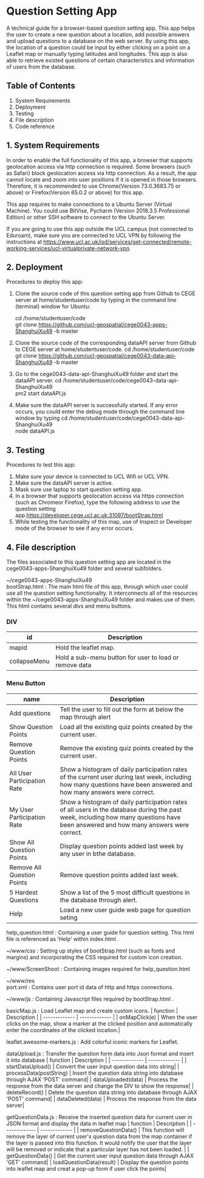 # Question Setting App
A technical guide for a browser-based question setting app. This app helps the user to create a new
question about a location, add possible answers and upload questions to a database on the web
server. By using this app, the location of a question could be input by either clicking on a point on a
Leaflet map or manually typing latitudes and longitudes. This app is also able to retrieve existed
questions of certain characteristics and information of users from the database.

## Table of Contents
1. System Requirements
2. Deployment
3. Testing
4. File description
5. Code reference

## 1. System Requirements
In order to enable the full functionality of this app, a browser that supports geolocation access
via http connection is required. Some browsers (such as Safari) block geolocation access via
http connection. As a result, the app cannot locate and zoom into user positions if it is opened
in those browsers. Therefore, it is recommended to use Chrome(Version 73.0.3683.75 or above)
or Firefox(Version 65.0.2 or above) for this app.

This app requires to make connections to a Ubuntu Server (Virtual Machine). You could
use BitVise, Pycharm (Version 2018.3.5 Professional Edition) or other SSH software to connect
to the Ubuntu Server.

If you are going to use this app outside the UCL campus (not connected to Eduroam), make
sure you are connected to UCL VPN by following the instructions
at https://www.ucl.ac.uk/isd/services/get-connected/remote-working-services/ucl-virtualprivate-network-vpn.

## 2. Deployment
Procedures to deploy this app:
1. Clone the source code of this question setting app from Github to CEGE server at home/studentuser/code by typing in the command line (terminal) window for Ubuntu:

     cd /home/studentuser/code </br>
     git clone https://github.com/ucl-geospatial/cege0043-apps-ShanghuiXu49 -b master 
     
 2. Clone the source code of the corresponding dataAPI server from Github to CEGE server at home/studentuser/code.
     cd /home/studentuser/code </br>
     git clone https://github.com/ucl-geospatial/cege0043-data-api-ShanghuiXu49 -b master
     
 3. Go to the cege0043-data-api-ShanghuiXu49 folder and start the dataAPI server.
     cd /home/studentuser/code/cege0043-data-api-ShanghuiXu49 </br>
     pm2 start dataAPI.js

 4. Make sure the dataAPI server is successfully started. If any error occurs, you could enter the debug mode through the command line window by typing
     cd /home/studentuser/code/cege0043-data-api-ShanghuiXu49 </br>
     node dataAPI.js

## 3. Testing
Procedures to test this app:

1. Make sure your device is connected to UCL Wifi or UCL VPN.
2. Make sure the dataAPI server is active.
3. Mask sure use laptop to start question setting app.
3. In a browser that supports geolocation access via https connection (such as Chromeor Firefox),
type the following address to use the question setting
app.https://developer.cege.ucl.ac.uk:31097/bootStrap.html
4. While testing the functionality of this map, use of Inspect or Developer mode of the browser
to see if any error occurs.

## 4. File description
The files associated te this question setting app are located in the cege0043-apps-ShanghuiXu49 folder and several subfolders.

~/cege0043-apps-ShanghuiXu49 </br>
       bootStrap.html : The main html file of this app, through which user could use all the question
       setting functionality. It interconnects all of the resources within the ~/cege0043-apps-ShanghuiXu49 folder        and makes use of them. This html contains several divs and menu buttons.
    
### DIV   
| id  | Description |
| ------------- | ------------- |
| mapid  | Hold the leaflet map.  |
| collapseMenu | Hold a sub-menu button for user to load or remove data|

### Menu Button
| name  | Description |
| ------------- | ------------- |
| Add questions  | Tell the user to fill out the form at below the map through alert|
| Show Question Points | Load all the existing quiz points created by the current user.|
| Remove Question Points | Remove the existing quiz points created by the current user. |
| All User Participation Rate | Show a histogram of daily participation rates of the current user during last week, including how many questions have been answered and how many answers were correct.|
| My User Participation Rate | Show a histogram of daily participation rates of all users in the database during the past week, including how many questions have been answered and how many answers were correct.|
| Show All Question Points | Display question points added last week by any user in bthe database.|
| Remove All Question Points| Remove question points added last week.|
| 5 Hardest Questions| Show a list of the 5 most difficult questions in the database through alert.|
| Help | Load a new user guide web page for question seting|
help_question.html : Containing a user guide for question setting. This html file is referenced as 'Help' within index.html .


~/www/css : Setting up styles of bootStrap.html (such as fonts and margins) and incorporating the CSS required for custom icon creation.

~/www/ScreenShoot : Containing images required for help_question.html

~/www/res </br >
port.xml : Contains user port id data of http and https connections.

~/www/js : Containing Javascript files required by bootStrap.html .

basicMap.js : Load Leaflet map and create custom icons.
| function  | Description |
| ------------- | ------------- |
| onMapClick(e)  | When the user clicks on the map, show a marker at the clicked position and automatically enter the coordinates of the clicked location.|

leaflet.awesome-markers.js : Add colorful iconic markers for Leaflet.

dataUpload.js : Transfer the question form data into Json format and insert it into database
| function  | Description |
| ------------- | ------------- |
| startDataUpload()  | Convert the user input question data into string|
| processData(postString)  | Insert the question data string into database through AJAX 'POST' command|
| dataUploaded(data)  | Process the response from the data server and change the DIV to show the response|
| deleteRecord()  | Delete the question data string into database through AJAX 'POST' command|
| dataDeleted(data)  |  Process the response from the data server|

getQuestionData.js : Receive the inserted question data for current user in JSON format and display the data in leaflet map
| function  | Description |
| ------------- | ------------- |
| removeQuestionData()  | This function will remove the layer of current user's question data from the map container if the layer is passed into this function. It would notify the user that the layer will be removed or indicate that a particular layer has not been loaded. |
| getQuestionData()  | Get the current user input question data through AJAX 'GET' command|
| loadQuestionData(result)  | Display the question points into leaflet map and creat a pop-up form if user click the points|

